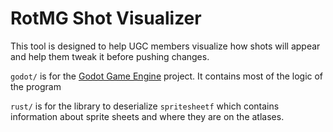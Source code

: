 # RotMG Shot Visualizer

This tool is designed to help UGC members visualize how shots will appear and help them tweak it before pushing changes.

`godot/` is for the [Godot Game Engine](https://godotengine.org/) project. It contains most of the logic of the program
 
 `rust/` is for the library to deserialize `spritesheetf` which contains information about sprite sheets and where they are on the atlases.
